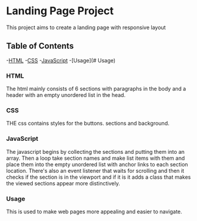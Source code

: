 # Landing Page Project
This project aims to create a landing page with responsive layout
## Table of Contents
-[HTML](#HTML)
-[CSS](#CSS)
-[JavaScript](#JavaScript)
-[Usage](# Usage)
### HTML
The html mainly consists of 6 sections with paragraphs in the body and a header with an empty unordered list in the head.
### CSS
THE css contains styles for the buttons. sections and background.
### JavaScript
The javascript begins by collecting the sections and putting them into an array.
Then a loop take section names and make list items with them and place them into the empty unordered list with anchor links to each section location.
There's also an event listener that waits for scrolling and then it checks if the section is in the viewport and if it is it adds a class that makes the viewed sections appear more distinctively.
### Usage
This is used to make web pages more appealing and easier to navigate.